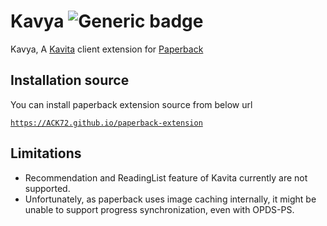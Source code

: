 # Kavya ![Generic badge](https://img.shields.io/badge/version-1.1.0-green.svg)
Kavya, A [Kavita](https://www.kavitareader.com/) client extension for [Paperback](https://paperback.moe/)


## Installation source
You can install paperback extension source from below url

[`https://ACK72.github.io/paperback-extension`](https://ACK72.github.io/paperback-extension)

## Limitations

- Recommendation and ReadingList feature of Kavita currently are not supported.
- Unfortunately, as paperback uses image caching internally, it might be unable to support progress synchronization, even with OPDS-PS.

